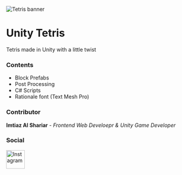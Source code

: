 ![Tetris banner](https://i.ibb.co/0mPf7jY/gitrepo-image.jpg)

# Unity Tetris
Tetris made in Unity with a little twist


### Contents
- Block Prefabs
- Post Processing
- C# Scripts
- Rationale font (Text Mesh Pro)


### Contributor
**Imtiaz Al Shariar** - _Frontend Web Develoepr & Unity Game Developer_

### Social
<img src="https://upload.wikimedia.org/wikipedia/commons/thumb/e/e7/Instagram_logo_2016.svg/768px-Instagram_logo_2016.svg.png" alt="Instagram" width="50"/>

